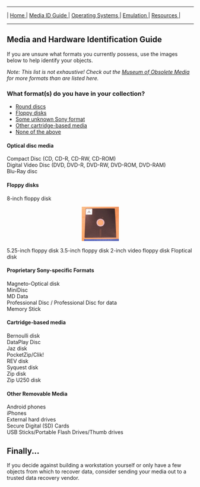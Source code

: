 
<hr size="10">

| [ Home ](https://frannietrempe.github.io/Obsolete-Removable-Media-Guide) | [ Media ID Guide ](https://frannietrempe.github.io/Obsolete-Removable-Media-Guide/pages/media_ID.html) | [ Operating Systems ](https://frannietrempe.github.io/Obsolete-Removable-Media-Guide/pages/operating_systems.html) | [ Emulation ](https://frannietrempe.github.io/Obsolete-Removable-Media-Guide/pages/emulators.html) | [ Resources ](https://frannietrempe.github.io/Obsolete-Removable-Media-Guide/pages/resources.html) |
<hr size="10">

## Media and Hardware Identification Guide

If you are unsure what formats you currently possess, use the images below to help identify your objects.  

_Note: This list is not exhaustive! Check out the [Museum of Obsolete Media](http://www.obsoletemedia.org/) for more formats than are listed here._  

### What format(s) do you have in your collection?

- <a href="#optical">Round discs</a>
- <a href="#floppy">Floppy disks</a>
- <a href="#sony">Some unknown Sony format</a>
- <a href="#cartridge">Other cartridge-based media</a>
- <a href="#something-else">None of the above</a>

<a name="optical"></a>
#### Optical disc media  
Compact Disc (CD, CD-R, CD-RW, CD-ROM)  
Digital Video Disc (DVD, DVD-R, DVD-RW, DVD-ROM, DVD-RAM)  
Blu-Ray disc   

<a name="floppy"></a>
#### Floppy disks  
8-inch floppy disk  
<p style="text-align:center;"><img src="images/resized/8inch_floppy.jpg" alt="8-inch floppy disk" style="width: 100px;"/></p>
5.25-inch floppy disk  
3.5-inch floppy disk  
2-inch video floppy disk  
Floptical disk

<a name="sony"></a>
#### Proprietary Sony-specific Formats  
Magneto-Optical disk  
MiniDisc  
MD Data  
Professional Disc / Professional Disc for data  
Memory Stick  

<a name="cartridge"></a>
#### Cartridge-based media
Bernoulli disk  
DataPlay Disc  
Jaz disk  
PocketZip/Clik!  
REV disk  
Syquest disk  
Zip disk  
Zip U250 disk

<a name="something-else"></a>
#### Other Removable Media
Android phones  
iPhones  
External hard drives  
Secure Digital (SD) Cards  
USB Sticks/Portable Flash Drives/Thumb drives   

## Finally...
If you decide against building a workstation yourself or only have a few objects from which to recover data, consider sending your media out to a trusted data recovery vendor.



